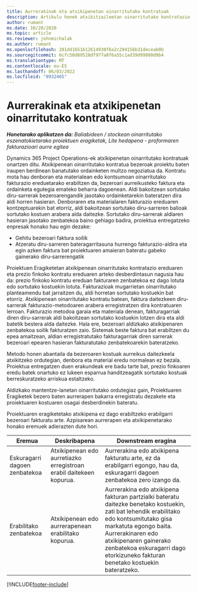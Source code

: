```yaml
---
title: Aurrerakinak eta atxikipenetan oinarritutako kontratuak
description: Artikulu honek atxikitzaileetan oinarritutako kontratazio-ereduei eta proiektu-eragiketetan izandako aurrerapenei buruzko informazioa ematen du.
author: rumant
ms.date: 10/20/2020
ms.topic: article
ms.reviewer: johnmichalak
ms.author: rumant
ms.openlocfilehash: 201dd1651b12614930f6a2c294156b31deceab0b
ms.sourcegitcommit: 6cfc50d89528df977a8f6a55c1ad39d99800d9b4
ms.translationtype: MT
ms.contentlocale: eu-ES
ms.lasthandoff: 06/03/2022
ms.locfileid: "8932465"
---
```

# <a name="advances-and-retainer-based-contracts"></a>Aurrerakinak eta atxikipenetan oinarritutako kontratuak


_**Honetarako aplikatzen da:** Baliabideen / stockean oinarritutako eszenatokietarako proiektuen eragiketak, Lite hedapena - proformaren fakturazioari aurre egitea_

Dynamics 365 Project Operations-ek atxikipenetan oinarritutako kontratuak onartzen ditu. Atxikipenean oinarritutako kontratua bezeroak proiektu baten iraupen berdinean banatutako ordainketen multzo negoziatua da. Kontratu mota hau denboran eta materialean edo kontsumoan oinarritutako fakturazio ereduetarako erabiltzen da, bezeroari aurreikusteko faktura eta ordainketa egutegia emateko beharra dagoenean. Aldi bakoitzean sortutako diru-sarrerak bezeroarengandik jasotako ordainketarekin bateratzen dira aldi horren hasieran. Denboraren eta materialaren fakturazio ereduaren kontzeptuarekin bat etorriz, aldi bakoitzean sortutako diru-sarreren balioak sortutako kostuen arabera alda daitezke. Sortutako diru-sarrerak aldiaren hasieran jasotako zenbatekoa baino gehiago badira, proiektua entregatzeko enpresak honako hau egin dezake:

- Gehitu bezeroari faktura soilik 
- Atzeratu diru-sarreren bateragarritasuna hurrengo fakturazio-aldira eta egin azken faktura bat proiektuaren amaieran bateratu gabeko gainerako diru-sarrerengatik

Proiektuen Eragiketetan atxikipenean oinarritutako kontratazio ereduaren eta prezio finkoko kontratu ereduaren arteko desberdintasun nagusia hau da: prezio finkoko kontratu ereduan fakturaren zenbatekoa ez dago lotuta edo sortutako kostuekin lotuta. Fakturazioak mugarrietan oinarritutako planteamendu bat jarraitzen du, aldi horretan sortutako kostuekin bat etorriz. Atxikipenean oinarritutako kontratu batean, faktura daitezkeen diru-sarrerak fakturazio-metodoaren arabera erregistratzen dira kontratuaren lerroan. Fakturazio metodoa garaia eta materiala denean, fakturagarriak diren diru-sarrerak aldi bakoitzean sortutako kostuekin lotzen dira eta aldi batetik bestera alda daitezke. Hala ere, bezeroari aldizkako atxikipenaren zenbatekoa soilik fakturatzen zaio. Sistemak beste faktura bat erabiltzen du epea amaitzean, aldian erregistratutako fakturagarriak diren sarrerak bezeroari epearen hasieran fakturatutako zenbatekoarekin bateratzeko.

Metodo honen abantaila da bezeroaren kostuak aurreikus daitezkeela atxikitzeko ordutegian, denbora eta material eredu normalean ez bezala. Proiektua entregatzen duen erakundeak ere badu tarte bat, prezio finkoaren eredu batek onartuko ez lukeen esparrua handitzeagatik sortutako kostuak berreskuratzeko arriskua estaltzeko.

Aldizkako mantentze-lanetan oinarritutako ordutegiaz gain, Proiektuaren Eragiketek bezero baten aurrerapen bakarra erregistratu dezakete eta proiektuaren kostuaren osagai desberdinekin bateratu.

Proiektuaren eragiketetako atxikipena ez dago erabiltzeko erabilgarri bezeroari fakturatu arte. Azpisarean aurrerapen eta atxikipenetarako honako eremuek adierazten dute hori.

| Eremua | Deskribapena | Downstream eragina |
| --- | --- | --- |
| Eskuragarri dagoen zenbatekoa | Atxikipenean edo aurretiazko erregistroan erabil daitekeen kopurua. | Aurrerakina edo atxikipena fakturatu arte, ez da erabilgarri egongo, hau da, eskuragarri dagoen zenbatekoa zero izango da. |
| Erabilitako zenbatekoa | Atxikipenean edo aurrerapenean erabilitako kopurua. | Aurrerakina edo atxikipena fakturan partzialki bateratu daitezke benetako kostuekin, zati bat lehendik erabilitako edo kontsumitutako gisa markatuta egongo baita. Aurrerakinaren edo atxikipenaren gainerako zenbatekoa eskuragarri dago etorkizuneko fakturan benetako kostuekin bateratzeko. |


[!INCLUDE[footer-include](../../includes/footer-banner.md)]